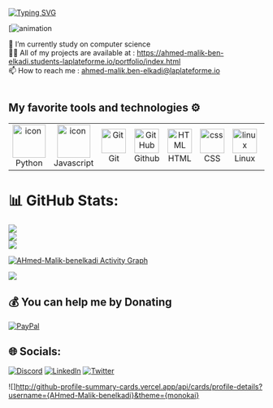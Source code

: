 [![Typing SVG](https://readme-typing-svg.demolab.com?font=Fira+Code&pause=1000&width=435&lines=Hello+I'am+Malik++;welcome+on+my+github)](https://git.io/typing-svg)


[![animation](https://user-images.githubusercontent.com/74038190/212744287-14f66c13-5458-40dc-9244-8ff533fc8f4a.gif)

🔭 I’m currently study on computer science
<br>👨‍💻 All of my projects are available at :  https://ahmed-malik-ben-elkadi.students-laplateforme.io/portfolio/index.html <br>📫 How to reach me  : ahmed-malik.ben-elkadi@laplateforme.io<br><br>




## My favorite tools and technologies ⚙️ 

<table>
  <tr>
    <td align="center" width="96">
      <a href="#macropower-tech">
        <img src="https://techstack-generator.vercel.app/python-icon.svg" alt="icon" width="65" height="65" />
      </a>
      <br>Python
    </td>
    <td align="center" width="96">
        <img src="https://techstack-generator.vercel.app/js-icon.svg" alt="icon" width="65" height="65" />
      <br>Javascript
    </td>
    <td align="center" width="96"> 
        <img src="https://user-images.githubusercontent.com/25181517/192108372-f71d70ac-7ae6-4c0d-8395-51d8870c2ef0.png" width="48" height="48" alt="Git" />
      <br>Git
    </td>
    <td align="center" width="96">
        <img src="https://user-images.githubusercontent.com/25181517/192108374-8da61ba1-99ec-41d7-80b8-fb2f7c0a4948.png" width="48" height="48" alt="GitHub" />
      <br>Github
    </td>
<td align="center"  width="96">
        <img src="https://skillicons.dev/icons?i=html" width="48" height="48" alt="HTML" />
      <br>HTML
    </td>
    <td align="center" width="96">
        <img src="https://skillicons.dev/icons?i=css" width="48" height="48" alt="css" />
      <br>CSS
    </td>
    <td align="center" width="96">
        <img src="https://skillicons.dev/icons?i=linux" width="48" height="48" alt="linux" />
      <br>Linux
    </td>
<td align="center" width="96">
        <img src="https://skillicons.dev/icons?i=mysql" width="48" height="48" alt="mysql" />
      <br>MySQL
    </td>
              
 </tr>
</table>





# 📊 GitHub Stats:
![](https://github-readme-stats.vercel.app/api?username=AHmed-Malik-benelkadi&theme=ayu-mirage&hide_border=false&include_all_commits=false&count_private=false)<br/>
![](https://github-readme-streak-stats.herokuapp.com/?user=AHmed-Malik-benelkadi&theme=ayu-mirage&hide_border=false)<br/>
![](https://github-readme-stats.vercel.app/api/top-langs/?username=AHmed-Malik-benelkadi&theme=ayu-mirage&hide_border=false&include_all_commits=false&count_private=false&layout=compact)


 
<a href="https://github.com/AHmed-Malik-benelkadi/github-readme-activity-graph"><img alt="AHmed-Malik-benelkadi Activity Graph" src="https://github-readme-activity-graph.cyclic.app/graph?username=AHmed-Malik-benelkadi&bg_color=&color=000000&line=00ea70&point=403d3d&area=true&hide_border=true" /></a>
</details>


</details>

[![](https://visitcount.itsvg.in/api?id=AHmed-Malik-benelkadi&icon=5&color=4)](https://visitcount.itsvg.in)


  ## 💰 You can help me by Donating
  [![PayPal](https://img.shields.io/badge/PayPal-00457C?style=for-the-badge&logo=paypal&logoColor=white)](https://paypal.me/paypal.me/AhmedBenelkad) 

  ## 🌐 Socials: 
[![Discord](https://img.shields.io/badge/Discord-%237289DA.svg?logo=discord&logoColor=white)](htttps://discord.gg/Malik#1604) [![LinkedIn](https://img.shields.io/badge/LinkedIn-%230077B5.svg?logo=linkedin&logoColor=white)](https://linkedin.com/in/AhmedMalikBenelkadi) [![Twitter](https://img.shields.io/badge/Twitter-%231DA1F2.svg?logo=Twitter&logoColor=white)](https://twitter.com/@MalikBenelkadi) 


![]http://github-profile-summary-cards.vercel.app/api/cards/profile-details?username={AHmed-Malik-benelkadi}&theme={monokai}
